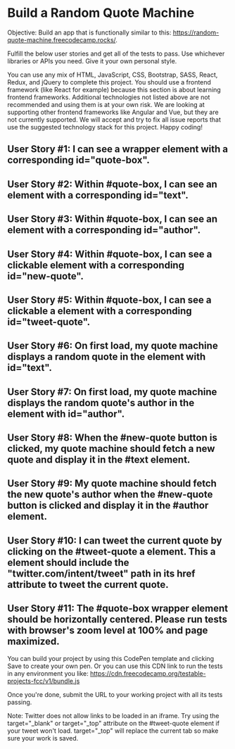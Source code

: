 # Build a Random Quote Machine
Objective: Build an app that is functionally similar to this: https://random-quote-machine.freecodecamp.rocks/.

Fulfill the below user stories and get all of the tests to pass. Use whichever libraries or APIs you need. Give it your own personal style.

You can use any mix of HTML, JavaScript, CSS, Bootstrap, SASS, React, Redux, and jQuery to complete this project. You should use a frontend framework (like React for example) because this section is about learning frontend frameworks. Additional technologies not listed above are not recommended and using them is at your own risk. We are looking at supporting other frontend frameworks like Angular and Vue, but they are not currently supported. We will accept and try to fix all issue reports that use the suggested technology stack for this project. Happy coding!

## User Story #1: I can see a wrapper element with a corresponding id="quote-box".

## User Story #2: Within #quote-box, I can see an element with a corresponding id="text".

## User Story #3: Within #quote-box, I can see an element with a corresponding id="author".

## User Story #4: Within #quote-box, I can see a clickable element with a corresponding id="new-quote".

## User Story #5: Within #quote-box, I can see a clickable a element with a corresponding id="tweet-quote".

## User Story #6: On first load, my quote machine displays a random quote in the element with id="text".

## User Story #7: On first load, my quote machine displays the random quote's author in the element with id="author".

## User Story #8: When the #new-quote button is clicked, my quote machine should fetch a new quote and display it in the #text element.

## User Story #9: My quote machine should fetch the new quote's author when the #new-quote button is clicked and display it in the #author element.

## User Story #10: I can tweet the current quote by clicking on the #tweet-quote a element. This a element should include the "twitter.com/intent/tweet" path in its href attribute to tweet the current quote.

## User Story #11: The #quote-box wrapper element should be horizontally centered. Please run tests with browser's zoom level at 100% and page maximized.

You can build your project by using this CodePen template and clicking Save to create your own pen. Or you can use this CDN link to run the tests in any environment you like: https://cdn.freecodecamp.org/testable-projects-fcc/v1/bundle.js

Once you're done, submit the URL to your working project with all its tests passing.

Note: Twitter does not allow links to be loaded in an iframe. Try using the target="_blank" or target="_top" attribute on the #tweet-quote element if your tweet won't load. target="_top" will replace the current tab so make sure your work is saved.